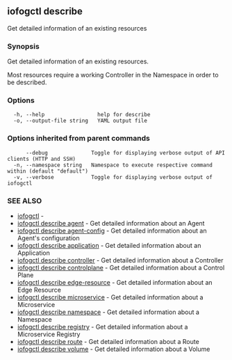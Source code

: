 ## iofogctl describe

Get detailed information of an existing resources

### Synopsis

Get detailed information of an existing resources.
 
Most resources require a working Controller in the Namespace in order to be described.

### Options

```
  -h, --help                 help for describe
  -o, --output-file string   YAML output file
```

### Options inherited from parent commands

```
      --debug              Toggle for displaying verbose output of API clients (HTTP and SSH)
  -n, --namespace string   Namespace to execute respective command within (default "default")
  -v, --verbose            Toggle for displaying verbose output of iofogctl
```

### SEE ALSO

* [iofogctl](iofogctl.md)	 - 
* [iofogctl describe agent](iofogctl_describe_agent.md)	 - Get detailed information about an Agent
* [iofogctl describe agent-config](iofogctl_describe_agent-config.md)	 - Get detailed information about an Agent's configuration
* [iofogctl describe application](iofogctl_describe_application.md)	 - Get detailed information about an Application
* [iofogctl describe controller](iofogctl_describe_controller.md)	 - Get detailed information about a  Controller
* [iofogctl describe controlplane](iofogctl_describe_controlplane.md)	 - Get detailed information about a  Control Plane
* [iofogctl describe edge-resource](iofogctl_describe_edge-resource.md)	 - Get detailed information about an Edge Resource
* [iofogctl describe microservice](iofogctl_describe_microservice.md)	 - Get detailed information about a  Microservice
* [iofogctl describe namespace](iofogctl_describe_namespace.md)	 - Get detailed information about a  Namespace
* [iofogctl describe registry](iofogctl_describe_registry.md)	 - Get detailed information about a  Microservice Registry
* [iofogctl describe route](iofogctl_describe_route.md)	 - Get detailed information about a  Route
* [iofogctl describe volume](iofogctl_describe_volume.md)	 - Get detailed information about a  Volume


